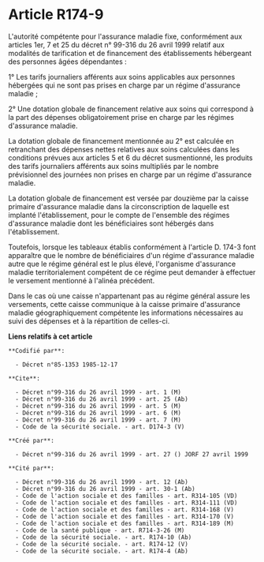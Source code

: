 # Article R174-9

L'autorité compétente pour l'assurance maladie fixe, conformément aux articles 1er, 7 et 25 du décret n° 99-316 du 26 avril
1999 relatif aux modalités de tarification et de financement des établissements hébergeant des personnes âgées dépendantes :

1° Les tarifs journaliers afférents aux soins applicables aux personnes hébergées qui ne sont pas prises en charge par un
régime d'assurance maladie ;

2° Une dotation globale de financement relative aux soins qui correspond à la part des dépenses obligatoirement prise en
charge par les régimes d'assurance maladie.

La dotation globale de financement mentionnée au 2° est calculée en retranchant des dépenses nettes relatives aux soins
calculées dans les conditions prévues aux articles 5 et 6 du décret susmentionné, les produits des tarifs journaliers
afférents aux soins multipliés par le nombre prévisionnel des journées non prises en charge par un régime d'assurance
maladie.

La dotation globale de financement est versée par douzième par la caisse primaire d'assurance maladie dans la circonscription
de laquelle est implanté l'établissement, pour le compte de l'ensemble des régimes d'assurance maladie dont les bénéficiaires
sont hébergés dans l'établissement.

Toutefois, lorsque les tableaux établis conformément à l'article D. 174-3 font apparaître que le nombre de bénéficiaires d'un
régime d'assurance maladie autre que le régime général est le plus élevé, l'organisme d'assurance maladie territorialement
compétent de ce régime peut demander à effectuer le versement mentionné à l'alinéa précédent.

Dans le cas où une caisse n'appartenant pas au régime général assure les versements, cette caisse communique à la caisse
primaire d'assurance maladie géographiquement compétente les informations nécessaires au suivi des dépenses et à la
répartition de celles-ci.

**Liens relatifs à cet article**

	**Codifié par**:

	  - Décret n°85-1353 1985-12-17

	**Cite**:

	  - Décret n°99-316 du 26 avril 1999 - art. 1 (M)
	  - Décret n°99-316 du 26 avril 1999 - art. 25 (Ab)
	  - Décret n°99-316 du 26 avril 1999 - art. 5 (M)
	  - Décret n°99-316 du 26 avril 1999 - art. 6 (M)
	  - Décret n°99-316 du 26 avril 1999 - art. 7 (M)
	  - Code de la sécurité sociale. - art. D174-3 (V)

	**Créé par**:

	  - Décret n°99-316 du 26 avril 1999 - art. 27 () JORF 27 avril 1999

	**Cité par**:

	  - Décret n°99-316 du 26 avril 1999 - art. 12 (Ab)
	  - Décret n°99-316 du 26 avril 1999 - art. 30-1 (Ab)
	  - Code de l'action sociale et des familles - art. R314-105 (VD)
	  - Code de l'action sociale et des familles - art. R314-111 (VD)
	  - Code de l'action sociale et des familles - art. R314-168 (V)
	  - Code de l'action sociale et des familles - art. R314-170 (V)
	  - Code de l'action sociale et des familles - art. R314-189 (M)
	  - Code de la santé publique - art. R714-3-26 (M)
	  - Code de la sécurité sociale. - art. R174-10 (Ab)
	  - Code de la sécurité sociale. - art. R174-12 (V)
	  - Code de la sécurité sociale. - art. R174-4 (Ab)
